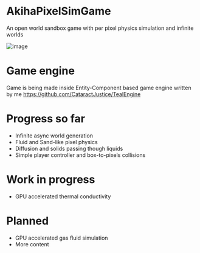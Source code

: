 # AkihaPixelSimGame
An open world sandbox game with per pixel physics simulation and infinite worlds

![image](https://github.com/CataractJustice/AkihaPixelSimGame/assets/61472497/d6e7b55d-22ab-4c60-825a-728b462553b4)

# Game engine
Game is being made inside Entity-Component based game engine written by me https://github.com/CataractJustice/TealEngine

# Progress so far
- Infinite async world generation
- Fluid and Sand-like pixel physics
- Diffusion and solids passing though liquids
- Simple player controller and box-to-pixels collisions

# Work in progress
- GPU accelerated thermal conductivity

# Planned
- GPU accelerated gas fluid simulation
- More content
